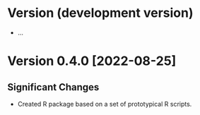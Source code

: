 # Version (development version)

 * ...
 

# Version 0.4.0 [2022-08-25]

## Significant Changes

 * Created R package based on a set of prototypical R scripts.

